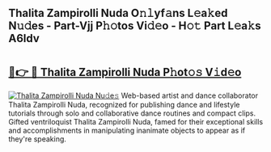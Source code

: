 ## Thalita Zampirolli Nuda O𝚗𝚕yf𝚊ns L𝚎a𝚔ed N𝚞𝚍es - Part-Vjj P𝚑𝚘tos Vi𝚍𝚎o - H𝚘𝚝 Part L𝚎a𝚔s A6ldv

# <h2><a href="http://kf7d2t.oniu.top/?m=Thalita+Zampirolli+Nuda">🔗👉 🔴 Thalita Zampirolli Nuda P𝚑ot𝚘𝚜 V𝚒d𝚎o</a></h2>

[![Thalita Zampirolli Nuda Nu𝚍e𝚜](https://i.imgur.com/0qMVB7G.gif)](http://kf7d2t.oniu.top/?m=Thalita+Zampirolli+Nuda)
Web-based artist and dance collaborator Thalita Zampirolli Nuda, recognized for publishing dance and lifestyle tutorials through solo and collaborative dance routines and compact clips. Gifted ventriloquist Thalita Zampirolli Nuda, famed for their exceptional skills and accomplishments in manipulating inanimate objects to appear as if they're speaking.  
